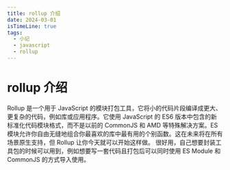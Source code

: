 ```yaml
---
title: rollup 介绍
date: 2024-03-01
isTimeLine: true
tags:
  - 小记
  - javascript
  - rollup
---
```


# rollup 介绍

Rollup 是一个用于 JavaScript 的模块打包工具，它将小的代码片段编译成更大、更复杂的代码，例如库或应用程序。它使用 JavaScript 的 ES6 版本中包含的新标准化代码模块格式，而不是以前的 CommonJS 和 AMD 等特殊解决方案。ES 模块允许你自由无缝地组合你最喜欢的库中最有用的个别函数。这在未来将在所有场景原生支持，但 Rollup 让你今天就可以开始这样做。
很好用，自己想要封装工具包的时候可以用到，例如想要写一套代码且打包后可以同时使用 ES Module 和 CommonJS 的方式导入使用。
